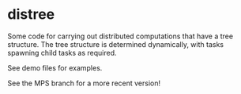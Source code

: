 # distree

Some code for carrying out distributed computations that have a tree structure.
The tree structure is determined dynamically, with tasks spawning child tasks as required.

See demo files for examples.

See the MPS branch for a more recent version!
